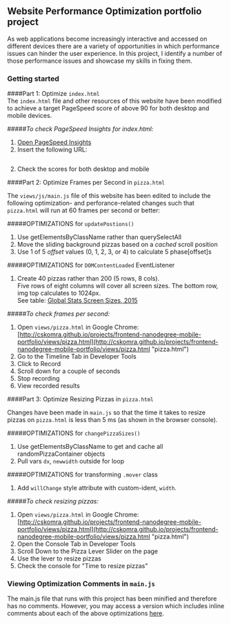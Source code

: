 ## Website Performance Optimization portfolio project

As web applications become increasingly interactive and accessed on different devices there are a variety of opportunities in which performance issues can hinder the user experience. In this project, I identify a number of those performance issues and showcase my skills in fixing them.

### Getting started

####Part 1: Optimize `index.html`  
The `index.html` file and other resources of this website have been modified to achieve a target PageSpeed score of above 90 for both desktop and mobile devices.

#####*To check PageSpeed Insights for index.html:*

1. [Open PageSpeed Insights](https://developers.google.com/speed/pagespeed/insights/ "PageSpeed Insights") 
1. Insert the following URL:
```http://cskomra.github.io/projects/frontend-nanodegree-mobile-portfolio/index.html
  ```
2. Check the scores for both desktop and mobile


####Part 2: Optimize Frames per Second in `pizza.html`

The `views/js/main.js` file of this website has been edited to include the following optimization- and perforance-related changes such that `pizza.html` will run at 60 frames per second or better:

#####OPTIMIZATIONS for `updatePostions()`
1. Use getElementsByClassName rather than querySelectAll
2. Move the sliding background pizzas based on a *cached* scroll position
3. Use 1 of 5 *offset* values (0, 1, 2, 3, or 4) to calculate 5 phase[offset]s

#####OPTIMIZATIONS for `DOMContentLoaded` EventListener
1. Create 40 pizzas rather than 200 (5 rows, 8 cols).  
Five rows of eight columns will cover all screen sizes.  The bottom row, img top calculates to 1024px.  
See table:  [Global Stats Screen Sizes, 2015](http://www.hobo-web.co.uk/wp-content/uploads/G-ww-mar-may-2015.jpg "Global Statistics on Screen Sizes, 2015")  


#####*To check frames per second:*
1. Open `views/pizza.html` in Google Chrome:  
[http://cskomra.github.io/projects/frontend-nanodegree-mobile-portfolio/views/pizza.html](http://cskomra.github.io/projects/frontend-nanodegree-mobile-portfolio/views/pizza.html "pizza.html")
2. Go to the Timeline Tab in Developer Tools
3. Click to Record
4. Scroll down for a couple of seconds
5. Stop recording
6. View recorded results

####Part 3: Optimize Resizing Pizzas in `pizza.html`

Changes have been made in `main.js` so that the time it takes to resize pizzas on `pizza.html` is less than 5 ms (as shown in the browser console).

#####OPTIMIZATIONS for `changePizzaSizes()`
1. Use getElementsByClassName to get and cache all randomPizzaContainer objects
2. Pull vars `dx`, `newwidth` outside for loop

#####OPTIMIZATIONS for transforming `.mover` class
1. Add `willChange` style attribute with custom-ident, `width`.

#####*To check resizing pizzas:*
1. Open `views/pizza.html` in Google Chrome:  
[http://cskomra.github.io/projects/frontend-nanodegree-mobile-portfolio/views/pizza.html](http://cskomra.github.io/projects/frontend-nanodegree-mobile-portfolio/views/pizza.html "pizza.html")
2. Open the Console Tab in Developer Tools
3. Scroll Down to the Pizza Lever Slider on the page
4. Use the lever to resize pizzas
5. Check the console for "Time to resize pizzas"

### Viewing Optimization Comments in `main.js`
The main.js file that runs with this project has been minified and therefore has no comments.  However, you may access a version which includes inline comments about each of the above optimizations [here](https://github.com/cskomra/cskomra.github.io/blob/master/projects/frontend-nanodegree-mobile-portfolio/views/js/main-withComments.js "main.js with optimization comments"). 
